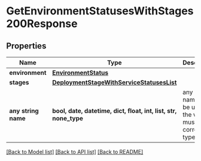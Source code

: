 # GetEnvironmentStatusesWithStages200Response


## Properties
Name | Type | Description | Notes
------------ | ------------- | ------------- | -------------
**environment** | [**EnvironmentStatus**](EnvironmentStatus.md) |  | [optional] 
**stages** | [**DeploymentStageWithServiceStatusesList**](DeploymentStageWithServiceStatusesList.md) |  | [optional] 
**any string name** | **bool, date, datetime, dict, float, int, list, str, none_type** | any string name can be used but the value must be the correct type | [optional]

[[Back to Model list]](../README.md#documentation-for-models) [[Back to API list]](../README.md#documentation-for-api-endpoints) [[Back to README]](../README.md)



